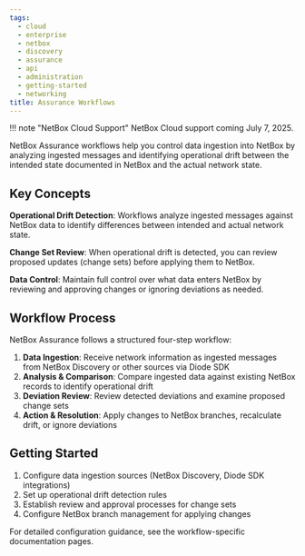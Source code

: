 ```yaml
---
tags:
  - cloud
  - enterprise
  - netbox
  - discovery
  - assurance
  - api
  - administration
  - getting-started
  - networking
title: Assurance Workflows
---
```


!!! note "NetBox Cloud Support"
    NetBox Cloud support coming July 7, 2025.

NetBox Assurance workflows help you control data ingestion into NetBox by analyzing ingested messages and identifying operational drift between the intended state documented in NetBox and the actual network state.

## Key Concepts

**Operational Drift Detection**: Workflows analyze ingested messages against NetBox data to identify differences between intended and actual network state.

**Change Set Review**: When operational drift is detected, you can review proposed updates (change sets) before applying them to NetBox.

**Data Control**: Maintain full control over what data enters NetBox by reviewing and approving changes or ignoring deviations as needed.

## Workflow Process

NetBox Assurance follows a structured four-step workflow:

1. **Data Ingestion**: Receive network information as ingested messages from NetBox Discovery or other sources via Diode SDK
2. **Analysis & Comparison**: Compare ingested data against existing NetBox records to identify operational drift
3. **Deviation Review**: Review detected deviations and examine proposed change sets
4. **Action & Resolution**: Apply changes to NetBox branches, recalculate drift, or ignore deviations

## Getting Started

1. Configure data ingestion sources (NetBox Discovery, Diode SDK integrations)
2. Set up operational drift detection rules
3. Establish review and approval processes for change sets
4. Configure NetBox branch management for applying changes

For detailed configuration guidance, see the workflow-specific documentation pages. 
